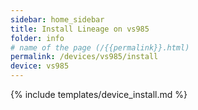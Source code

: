 ```yaml
---
sidebar: home_sidebar
title: Install Lineage on vs985
folder: info
# name of the page (/{{permalink}}.html)
permalink: /devices/vs985/install
device: vs985
---
```

{% include templates/device_install.md %}
